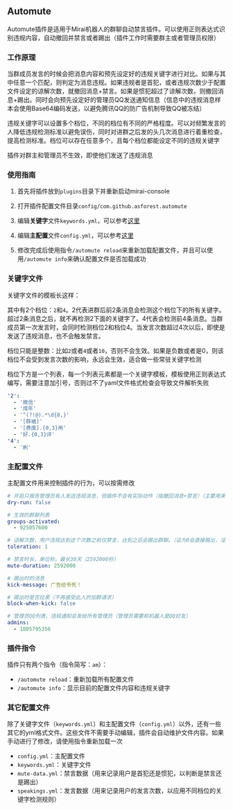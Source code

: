 ## Automute

Automute插件是适用于Mirai机器人的群聊自动禁言插件。可以使用正则表达式识别违规内容，自动撤回并禁言或者踢出（插件工作时需要群主或者管理员权限）

### 工作原理

当群成员发言的时候会把消息内容和预先设定好的违规关键字进行对比。如果与其中任意一个匹配，则判定为消息违规。如果违规者是首犯，或者违规次数少于配置文件设定的谅解次数，就撤回消息+禁言。如果是惯犯超过了谅解次数，则撤回消息+踢出。同时会向预先设定好的管理员QQ发送通知信息（信息中的违规消息样本会使用Base64编码发送，以避免腾讯QQ的防广告机制导致QQ被冻结）

违规关键字可以设置多个档位，不同的档位有不同的严格程度。可以对频繁发言的人降低违规检测标准以避免误伤，同时对进群之后发的头几次消息进行着重检查，提高检测标准。档位可以存在任意多个，且每个档位都能设定不同的违规关键字

插件对群主和管理员不生效，即使他们发送了违规消息

### 使用指南

1. 首先将插件放到`plugins`目录下并重新启动mirai-console
2. 打开插件配置文件目录`config/com.github.asforest.automute`
3. 编辑**关键字**文件`keywords.yml`，可以参考[这里](#关键字文件)

3. 编辑**主配置**文件`config.yml`，可以参考[这里](#主配置文件)

4. 修改完成后使用指令`/automute reload`来重新加载配置文件，并且可以使用`/automute info`来确认配置文件是否加载成功

### 关键字文件

关键字文件的模板长这样：

其中有2个档位：`2`和`4`。2代表进群后前2条消息会检测这个档位下的所有关键字。超过2条消息之后，就不再检测2下面的关键字了。4代表会检测前4条消息。当群成员第一次发言时，会同时检测档位2和档位4。当发言次数超过4次以后，即使是发送了违规消息，也不会触发禁言。

档位只能是整数：比如`2`或者`4`或者`10`，否则不会生效。如果是负数或者是0，则该档位不会受到发言次数的影响，永远会生效，适合做一些常驻关键字检测

档位下方是一个列表，每一个列表元素都是一个关键字模板，模板使用正则表达式编写，需要注意加引号，否则过不了yaml文件格式检查会导致文件解析失败

```yaml
'2': 
  - '微信'
  - '成年'
  - '^(?!@).*\d{8,}'
  - '[群裙]'
  - '[费废].{0,3}用'
  - '好.{0,3}评'
'4': 
  - '刷'
```

### 主配置文件

主配置文件用来控制插件的行为，可以按需修改

```yaml
# 开启只报告管理员有人发送违规消息，但插件不会有实际动作（指撤回消息+禁言）（主要用来调试）
dry-run: false

# 生效的群聊列表
groups-activated: 
  - 925057600

# 谅解次数，用户违规达到这个次数之前仅禁言，达到之后会踢出群聊。（设为0会直接踢出，没有禁言过程）
toleration: 1

# 禁言时长，单位秒。最长30天（2592000秒）
mute-duration: 2592000

# 踢出时的消息
kick-message: 广告给爷死！

# 踢出时是否拉黑（不再接受此人的加群请求）
block-when-kick: false

# 管理员QQ列表，违规通知会发给所有管理员（管理员需要和机器人是QQ好友）
admins: 
  - 1805795356
```

### 插件指令

插件只有两个指令（指令简写：`am`）：

+ `/automute reload`：重新加载所有配置文件
+ `/automute info`：显示目前的配置文件内容和违规关键字

### 其它配置文件

除了关键字文件（`keywords.yml`）和主配置文件（`config.yml`）以外，还有一些其它的yml格式文件。这些文件不需要手动编辑，插件会自动维护文件内容。如果手动进行了修改，请使用指令重新加载一次

+ `config.yml`：主配置文件
+ `keywords.yml`：关键字文件
+ `mute-data.yml`：禁言数据（用来记录用户是首犯还是惯犯，以判断是禁言还是踢出）
+ `speakings.yml`：发言数据（用来记录用户的发言次数，以应用不同档位的关键字检测规则）